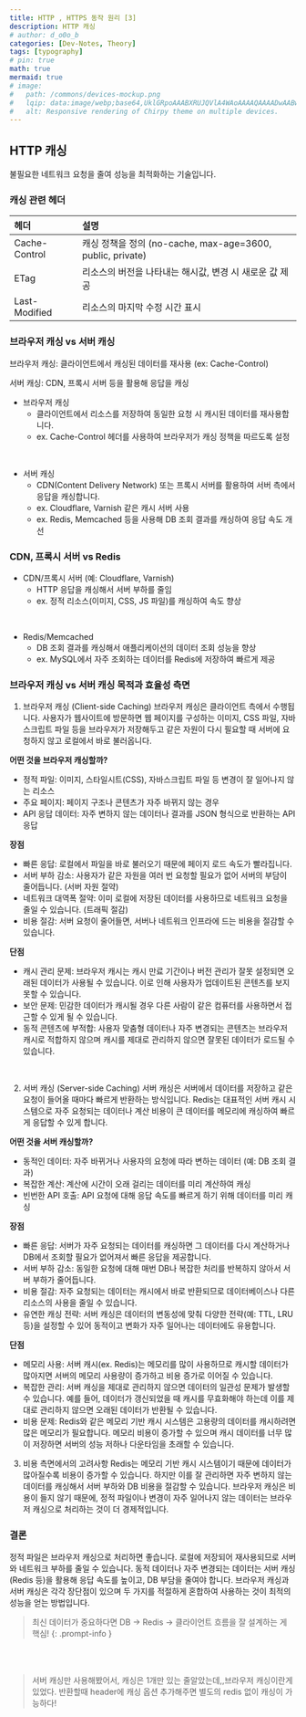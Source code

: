 ```yaml
---
title: HTTP , HTTPS 동작 원리 [3]
description: HTTP 캐싱
# author: d_o0o_b
categories: [Dev-Notes, Theory]
tags: [typography]
# pin: true
math: true
mermaid: true
# image:
#   path: /commons/devices-mockup.png
#   lqip: data:image/webp;base64,UklGRpoAAABXRUJQVlA4WAoAAAAQAAAADwAABwAAQUxQSDIAAAARL0AmbZurmr57yyIiqE8oiG0bejIYEQTgqiDA9vqnsUSI6H+oAERp2HZ65qP/VIAWAFZQOCBCAAAA8AEAnQEqEAAIAAVAfCWkAALp8sF8rgRgAP7o9FDvMCkMde9PK7euH5M1m6VWoDXf2FkP3BqV0ZYbO6NA/VFIAAAA
#   alt: Responsive rendering of Chirpy theme on multiple devices.
---
```


## HTTP 캐싱
불필요한 네트워크 요청을 줄여 성능을 최적화하는 기술입니다.

### 캐싱 관련 헤더

| 헤더    | 설명 |
| :--------------------------- |:---------------------------|
| Cache-Control  | 캐싱 정책을 정의 (no-cache, max-age=3600, public, private) | 
| ETag | 리소스의 버전을 나타내는 해시값, 변경 시 새로운 값 제공 | 
| Last-Modified  | 리소스의 마지막 수정 시간 표시 | 

### 브라우저 캐싱 vs 서버 캐싱

브라우저 캐싱: 클라이언트에서 캐싱된 데이터를 재사용 (ex: Cache-Control)

서버 캐싱: CDN, 프록시 서버 등을 활용해 응답을 캐싱

- 브라우저 캐싱 
    - 클라이언트에서 리소스를 저장하여 동일한 요청 시 캐시된 데이터를 재사용합니다.
    - ex. Cache-Control 헤더를 사용하여 브라우저가 캐싱 정책을 따르도록 설정

<br/>

- 서버 캐싱
    - CDN(Content Delivery Network) 또는 프록시 서버를 활용하여 서버 측에서 응답을 캐싱합니다.
    - ex. Cloudflare, Varnish 같은 캐시 서버 사용
    - ex. Redis, Memcached 등을 사용해 DB 조회 결과를 캐싱하여 응답 속도 개선

### CDN, 프록시 서버 vs Redis
- CDN/프록시 서버 (예: Cloudflare, Varnish)
    - HTTP 응답을 캐싱해서 서버 부하를 줄임
    - ex. 정적 리소스(이미지, CSS, JS 파일)를 캐싱하여 속도 향상

<br/>

- Redis/Memcached
    - DB 조회 결과를 캐싱해서 애플리케이션의 데이터 조회 성능을 향상
    - ex. MySQL에서 자주 조회하는 데이터를 Redis에 저장하여 빠르게 제공

### 브라우저 캐싱 vs 서버 캐싱 목적과 효율성 측면
1. 브라우저 캐싱 (Client-side Caching)
브라우저 캐싱은 클라이언트 측에서 수행됩니다. 사용자가 웹사이트에 방문하면 웹 페이지를 구성하는 이미지, CSS 파일, 자바스크립트 파일 등을 브라우저가 저장해두고 같은 자원이 다시 필요할 때 서버에 요청하지 않고 로컬에서 바로 불러옵니다.

**어떤 것을 브라우저 캐싱할까?**
- 정적 파일: 이미지, 스타일시트(CSS), 자바스크립트 파일 등 변경이 잘 일어나지 않는 리소스
- 주요 페이지: 페이지 구조나 콘텐츠가 자주 바뀌지 않는 경우
- API 응답 데이터: 자주 변하지 않는 데이터나 결과를 JSON 형식으로 반환하는 API 응답

**장점**
- 빠른 응답: 로컬에서 파일을 바로 불러오기 때문에 페이지 로드 속도가 빨라집니다.
- 서버 부하 감소: 사용자가 같은 자원을 여러 번 요청할 필요가 없어 서버의 부담이 줄어듭니다. (서버 자원 절약)
- 네트워크 대역폭 절약: 이미 로컬에 저장된 데이터를 사용하므로 네트워크 요청을 줄일 수 있습니다. (트래픽 절감)
- 비용 절감: 서버 요청이 줄어들면, 서버나 네트워크 인프라에 드는 비용을 절감할 수 있습니다.

**단점**
- 캐시 관리 문제: 브라우저 캐시는 캐시 만료 기간이나 버전 관리가 잘못 설정되면 오래된 데이터가 사용될 수 있습니다. 이로 인해 사용자가 업데이트된 콘텐츠를 보지 못할 수 있습니다.
- 보안 문제: 민감한 데이터가 캐시될 경우 다른 사람이 같은 컴퓨터를 사용하면서 접근할 수 있게 될 수 있습니다.
- 동적 콘텐츠에 부적합: 사용자 맞춤형 데이터나 자주 변경되는 콘텐츠는 브라우저 캐시로 적합하지 않으며 캐시를 제대로 관리하지 않으면 잘못된 데이터가 로드될 수 있습니다.

<br/>

2. 서버 캐싱 (Server-side Caching)
서버 캐싱은 서버에서 데이터를 저장하고 같은 요청이 들어올 때마다 빠르게 반환하는 방식입니다. Redis는 대표적인 서버 캐시 시스템으로 자주 요청되는 데이터나 계산 비용이 큰 데이터를 메모리에 캐싱하여 빠르게 응답할 수 있게 합니다.

**어떤 것을 서버 캐싱할까?**
- 동적인 데이터: 자주 바뀌거나 사용자의 요청에 따라 변하는 데이터 (예: DB 조회 결과)
- 복잡한 계산: 계산에 시간이 오래 걸리는 데이터를 미리 계산하여 캐싱
- 빈번한 API 호출: API 요청에 대해 응답 속도를 빠르게 하기 위해 데이터를 미리 캐싱

**장점**
- 빠른 응답: 서버가 자주 요청되는 데이터를 캐싱하면 그 데이터를 다시 계산하거나 DB에서 조회할 필요가 없어져서 빠른 응답을 제공합니다.
- 서버 부하 감소: 동일한 요청에 대해 매번 DB나 복잡한 처리를 반복하지 않아서 서버 부하가 줄어듭니다.
- 비용 절감: 자주 요청되는 데이터는 캐시에서 바로 반환되므로 데이터베이스나 다른 리소스의 사용을 줄일 수 있습니다.
- 유연한 캐싱 전략: 서버 캐싱은 데이터의 변동성에 맞춰 다양한 전략(예: TTL, LRU 등)을 설정할 수 있어 동적이고 변화가 자주 일어나는 데이터에도 유용합니다.

**단점**
- 메모리 사용: 서버 캐시(ex. Redis)는 메모리를 많이 사용하므로 캐시할 데이터가 많아지면 서버의 메모리 사용량이 증가하고 비용 증가로 이어질 수 있습니다.
- 복잡한 관리: 서버 캐싱을 제대로 관리하지 않으면 데이터의 일관성 문제가 발생할 수 있습니다. 예를 들어, 데이터가 갱신되었을 때 캐시를 무효화해야 하는데 이를 제대로 관리하지 않으면 오래된 데이터가 반환될 수 있습니다.
- 비용 문제: Redis와 같은 메모리 기반 캐시 시스템은 고용량의 데이터를 캐시하려면 많은 메모리가 필요합니다. 메모리 비용이 증가할 수 있으며 캐시 데이터를 너무 많이 저장하면 서버의 성능 저하나 다운타임을 초래할 수 있습니다.


3. 비용 측면에서의 고려사항
Redis는 메모리 기반 캐시 시스템이기 때문에 데이터가 많아질수록 비용이 증가할 수 있습니다. 하지만 이를 잘 관리하면 자주 변하지 않는 데이터를 캐싱해서 서버 부하와 DB 비용을 절감할 수 있습니다.
브라우저 캐싱은 비용이 들지 않기 때문에, 정적 파일이나 변경이 자주 일어나지 않는 데이터는 브라우저 캐싱으로 처리하는 것이 더 경제적입니다.


### 결론
정적 파일은 브라우저 캐싱으로 처리하면 좋습니다. 로컬에 저장되어 재사용되므로 서버와 네트워크 부하를 줄일 수 있습니다.
동적 데이터나 자주 변경되는 데이터는 서버 캐싱 (Redis 등)을 활용해 응답 속도를 높이고, DB 부담을 줄여야 합니다.
브라우저 캐싱과 서버 캐싱은 각각 장단점이 있으며 두 가지를 적절하게 혼합하여 사용하는 것이 최적의 성능을 얻는 방법입니다.



> 최신 데이터가 중요하다면 DB → Redis → 클라이언트 흐름을 잘 설계하는 게 핵심!
{: .prompt-info }

<br/><br/>

> 서버 캐싱만 사용해봤어서, 캐싱은 1개만 있는 줄알았는데,,브라우저 캐싱이란게 있었다. 반환할때 header에 캐싱 옵션 추가해주면 별도의 redis 없이 캐싱이 가능하다! 
